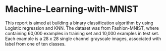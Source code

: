 # Machine-Learning-with-MNIST
This report is aimed at building a binary classification algorithm by using Logistic regression and KNN. The dataset was from Fashion-MNIST, where containing 60,000 examples in training set and 10,000 examples in test set. Each example is a 28 x 28 single channel grayscale images, associated with label from one of ten classes.
